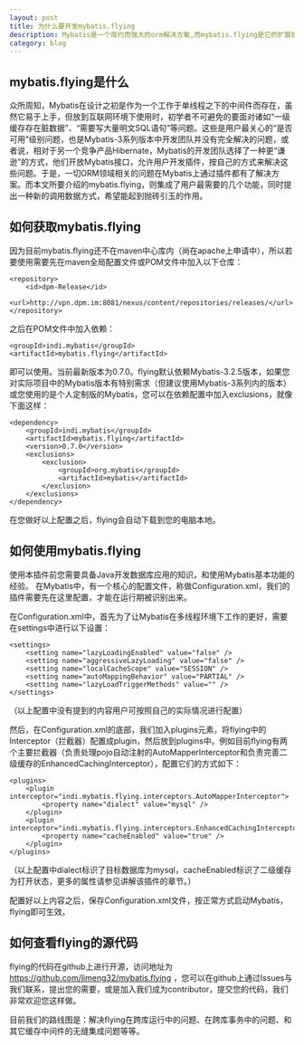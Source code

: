 ```yaml
---
layout: post
title: 为什么要开发mybatis.flying
description: Mybatis是一个简约而强大的orm解决方案,而mybatis.flying是它的扩展插件。
category: blog
---
```


## mybatis.flying是什么

众所周知，Mybatis在设计之初是作为一个工作于单线程之下的中间件而存在，虽然它易于上手，但放到互联网环境下使用时，初学者不可避免的要面对诸如“一级缓存存在脏数据”、“需要写大量明文SQL语句”等问题。这些是用户最关心的“是否可用”级别问题，也是Mybatis-3系列版本中开发团队并没有完全解决的问题，或者说，相对于另一个竞争产品Hibernate，Mybatis的开发团队选择了一种更“谦逊”的方式，他们开放Mybatis接口，允许用户开发插件，按自己的方式来解决这些问题。于是，一切ORM领域相关的问题在Mybatis上通过插件都有了解决方案。而本文所要介绍的mybatis.flying，则集成了用户最需要的几个功能，同时提出一种新的调用数据方式，希望能起到抛砖引玉的作用。

## 如何获取mybatis.flying

因为目前mybatis.flying还不在maven中心库内（尚在apache上申请中），所以若要使用需要先在maven全局配置文件或POM文件中加入以下仓库： 

    <repository>
        <id>dpm-Release</id>
        <url>http://vpn.dpm.im:8081/nexus/content/repositories/releases/</url>
    </repository>
    
之后在POM文件中加入依赖：

    <groupId>indi.mybatis</groupId>
    <artifactId>mybatis.flying</artifactId>
    
即可以使用。当前最新版本为0.7.0。flying默认依赖Mybatis-3.2.5版本，如果您对实际项目中的Mybatis版本有特别需求（但建议使用Mybatis-3系列内的版本）或您使用的是个人定制版的Mybatis，您可以在依赖配置中加入exclusions，就像下面这样：

    <dependency>
        <groupId>indi.mybatis</groupId>
        <artifactId>mybatis.flying</artifactId>
        <version>0.7.0</version>
        <exclusions>
            <exclusion>
                <groupId>org.mybatis</groupId>
                <artifactId>mybatis</artifactId>
            </exclusion>
        </exclusions>
    </dependency>

在您做好以上配置之后，flying会自动下载到您的电脑本地。

## 如何使用mybatis.flying

使用本插件前您需要具备Java开发数据库应用的知识，和使用Mybatis基本功能的经验。
在Mybatis中，有一个核心的配置文件，称做Configuration.xml，我们的插件需要先在这里配置，才能在运行期被识别出来。

在Configuration.xml中，首先为了让Mybatis在多线程环境下工作的更好，需要在settings中进行以下设置：

    <settings>
        <setting name="lazyLoadingEnabled" value="false" />
        <setting name="aggressiveLazyLoading" value="false" />
        <setting name="localCacheScope" value="SESSION" />
        <setting name="autoMappingBehavior" value="PARTIAL" />
        <setting name="lazyLoadTriggerMethods" value="" />
    </settings>
 
 （以上配置中没有提到的内容用户可按照自己的实际情况进行配置）
 
 然后，在Configuration.xml的底部，我们加入plugins元素，将flying中的Interceptor（拦截器）配置成plugin，然后放到plugins中。例如目前flying有两个主要拦截器（负责处理pojo自动注射的AutoMapperInterceptor和负责完善二级缓存的EnhancedCachingInterceptor），配置它们的方式如下：
 
    <plugins>
        <plugin interceptor="indi.mybatis.flying.interceptors.AutoMapperInterceptor">
            <property name="dialect" value="mysql" />
        </plugin>
        <plugin interceptor="indi.mybatis.flying.interceptors.EnhancedCachingInterceptor">
            <property name="cacheEnabled" value="true" />
        </plugin>
    </plugins>
 
 （以上配置中dialect标识了目标数据库为mysql，cacheEnabled标识了二级缓存为打开状态，更多的属性请参见讲解该插件的章节。）
 
 配置好以上内容之后，保存Configuration.xml文件，按正常方式启动Mybatis，flying即可生效。
 
## 如何查看flying的源代码
 
 flying的代码在github上进行开源，访问地址为 https://github.com/limeng32/mybatis.flying ，您可以在github上通过Issues与我们联系，提出您的需要，或是加入我们成为contributor，提交您的代码，我们非常欢迎您这样做。
 
 目前我们的路线图是：解决flying在跨库运行中的问题、在跨库事务中的问题、和其它缓存中间件的无缝集成问题等等。
